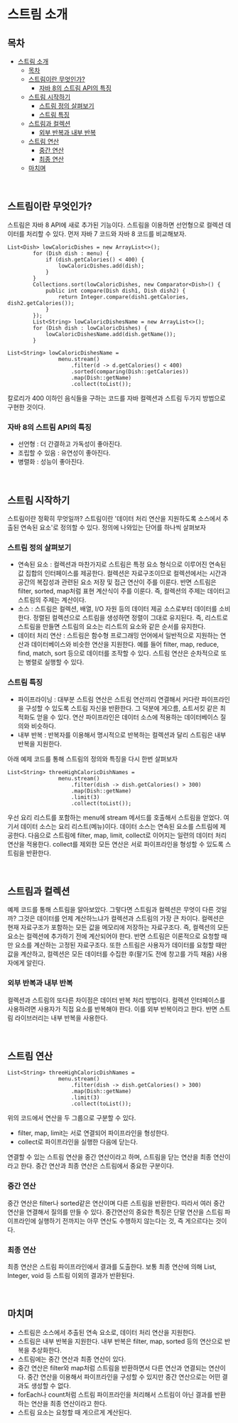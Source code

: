 # 스트림 소개

## 목차
- [스트림 소개](#스트림-소개)
  - [목차](#목차)
  - [스트림이란 무엇인가?](#스트림이란-무엇인가)
    - [자바 8의 스트림 API의 특징](#자바-8의-스트림-api의-특징)
  - [스트림 시작하기](#스트림-시작하기)
    - [스트림 정의 살펴보기](#스트림-정의-살펴보기)
    - [스트림 특징](#스트림-특징)
  - [스트림과 컬렉션](#스트림과-컬렉션)
    - [외부 반복과 내부 반복](#외부-반복과-내부-반복)
  - [스트림 연산](#스트림-연산)
    - [중간 연산](#중간-연산)
    - [최종 연산](#최종-연산)
  - [마치며](#마치며)

<br>

## 스트림이란 무엇인가?
스트림은 자바 8 API에 새로 추가된 기능이다. 스트림을 이용하면 선언형으로 컬렉션 데이터를 처리할 수 있다. 먼저 자바 7 코드와 자바 8 코드를 비교해보자.

```
List<Dish> lowCaloricDishes = new ArrayList<>();
        for (Dish dish : menu) {
            if (dish.getCalories() < 400) {
                lowCaloricDishes.add(dish);
            }
        }
        Collections.sort(lowCaloricDishes, new Comparator<Dish>() {
            public int compare(Dish dish1, Dish dish2) {
                return Integer.compare(dish1.getCalories, dish2.getCalories());
            }
        });
        List<String> lowCaloricDishesName = new ArrayList<>();
        for (Dish dish : lowCaloricDishes) {
            lowCaloricDishesName.add(dish.getName());
        }
```
```
List<String> lowCaloricDishesName = 
                menu.stream()
                    .filter(d -> d.getCalories() < 400)
                    .sorted(comparing(Dish::getCalories))
                    .map(Dish::getName)
                    .collect(toList());
```

칼로리가 400 이하인 음식들을 구하는 코드를 자바 컬렉션과 스트림 두가지 방법으로 구현한 것이다.

### 자바 8의 스트림 API의 특징
- 선언형 : 더 간결하고 가독성이 좋아진다.
- 조립할 수 있음 : 유연성이 좋아진다.
- 병렬화 : 성능이 좋아진다.

<br>

## 스트림 시작하기
스트림이란 정확히 무엇일까? 스트림이란 '데이터 처리 연산을 지원하도록 소스에서 추출된 연속된 요소'로 정의할 수 있다. 정의에 나와있는 단어를 하나씩 살펴보자

### 스트림 정의 살펴보기
- 연속된 요소 : 컬렉션과 마찬가지로 스트림은 특정 요소 형식으로 이루어진 연속된 값 집합의 인터페이스를 제공한다. 컬렉션은 자료구조이므로 컬렉션에서는 시간과 공간의 복잡성과 관련된 요소 저장 및 접근 연산이 주를 이룬다. 반면 스트림은 filter, sorted, map처럼 표현 계산식이 주를 이룬다. 즉, 컬렉션의 주제는 데이터고 스트림의 주제는 계산이다.
- 소스 : 스트림은 컬렉션, 배열, I/O 자원 등의 데이터 제공 소스로부터 데이터를 소비한다. 정렬된 컬렉션으로 스트림을 생성하면 정렬이 그대로 유지된다. 즉, 리스트로 스트림을 만들면 스트림의 요소는 리스트의 요소와 같은 순서를 유지한다.
- 데이터 처리 연산 : 스트림은 함수형 프로그래밍 언어에서 일반적으로 지원하는 연산과 데이터베이스와 비슷한 연산을 지원한다. 예를 들어 filter, map, reduce, find, match, sort 등으로 데이터를 조작할 수 있다. 스트림 연산은 순차적으로 또는 병렬로 실행할 수 있다.

### 스트림 특징
- 파이프라이닝 : 대부분 스트림 연산은 스트림 연산끼리 연결해서 커다란 파이프라인을 구성할 수 있도록 스트림 자신을 반환한다. 그 덕분에 게으름, 쇼트서킷 같은 최적화도 얻을 수 있다. 연산 파이프라인은 데이터 소스에 적용하는 데이터베이스 질의와 비슷하다.
- 내부 반복 : 반복자를 이용해서 명시적으로 반복하는 컬렉션과 달리 스트림은 내부 반복을 지원한다.

아래 예제 코드를 통해 스트림의 정의와 특징을 다시 한번 살펴보자
```
List<String> threeHighCaloricDishNames =
                menu.stream()
                    .filter(dish -> dish.getCalories() > 300)
                    .map(Dish::getName)
                    .limit(3)
                    .collect(toList());
```
우선 요리 리스트를 포함하는 menu에 stream 메서드를 호출해서 스트림을 얻었다. 여기서 데이터 소스는 요리 리스트(메뉴)이다. 데이터 소스는 연속된 요소를 스트림에 제공한다. 다음으로 스트림에 filter, map, limit, collect로 이어지는 일련의 데이터 처리 연산을 적용한다. collect를 제외한 모든 연산은 서로 파이프라인을 형성할 수 있도록 스트림을 반환한다.

<br>

## 스트림과 컬렉션
예제 코드를 통해 스트림을 알아보았다. 그렇다면 스트림과 컬렉션은 무엇이 다른 것일까?
그것은 데이터를 언제 계산하느냐가 컬렉션과 스트림의 가장 큰 차이다. 컬렉션은 현재 자료구조가 포함하는 모든 값을 메모리에 저장하는 자료구조다. 즉, 컬렉션의 모든 요소는 컬렉션에 추가하기 전에 계산되어야 한다.
반면 스트림은 이론적으로 요청할 때만 요소를 계산하는 고정된 자료구조다.
또한 스트림은 사용자가 데이터를 요청할 때만 값을 계산하고, 컬렉션은 모든 데이터를 수집한 후(팔기도 전에 창고를 가득 채움) 사용자에게 알린다.

### 외부 반복과 내부 반복
컬렉션과 스트림의 또다른 차이점은 데이터 반복 처리 방법이다.
컬렉션 인터페이스를 사용하려면 사용자가 직접 요소를 반복해야 한다. 이를 외부 반복이라고 한다. 반면 스트림 라이브러리는 내부 반복을 사용한다.

<br>

## 스트림 연산
```
List<String> threeHighCaloricDishNames =
                menu.stream()
                    .filter(dish -> dish.getCalories() > 300)
                    .map(Dish::getName)
                    .limit(3)
                    .collect(toList());
```
위의 코드에서 연산을 두 그룹으로 구분할 수 있다.
- filter, map, limit는 서로 연결되어 파이프라인을 형성한다.
- collect로 파이프라인을 실행한 다음에 닫는다.

연결할 수 있는 스트림 연산을 중간 연산이라고 하며, 스트림을 닫는 연산을 최종 연산이라고 한다. 중간 연산과 최종 연산은 스트림에서 중요한 구분이다.

### 중간 연산
중간 연산은 filter나 sorted같은 연산이며 다른 스트림을 반환한다. 따라서 여러 중간 연산을 연결해서 질의를 만들 수 있다. 중간연산의 중요한 특징은 단말 연산을 스트림 파이프라인에 실행하기 전까지는 아무 연산도 수행하지 않는다는 것, 즉 게으르다는 것이다.

### 최종 연산
최종 연산은 스트림 파이프라인에서 결과를 도출한다. 보통 최종 연산에 의해 List, Integer, void 등 스트림 이외의 결과가 반환된다.

<br>

## 마치며
- 스트림은 소스에서 추출된 연속 요소로, 데이터 처리 연산을 지원한다.
- 스트림은 내부 반복을 지원한다. 내부 반복은 filter, map, sorted 등의 연산으로 반복을 추상화한다.
- 스트림에는 중간 연산과 최종 연산이 있다.
- 중간 연산은 filter와 map처럼 스트림을 반환하면서 다른 연산과 연결되는 연산이다. 중간 연산을 이용해서 파이프라인을 구성할 수 있지만 중간 연산으로는 어떤 결과도 생성할 수 없다.
- forEach나 count처럼 스트림 파이프라인을 처리해서 스트림이 아닌 결과를 반환하는 연산을 최종 연산이라고 한다.
- 스트림 요소는 요청할 때 게으르게 계산된다.